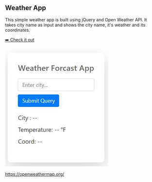 ## Weather App
This simple weather app is built using jQuery and Open Weather API.
It takes city name as input and shows the city name, it's weather and its coordinates. 

<p><a href="http://habibzad.dev/WeatherApp/" target="_blank">➡️ Check it out</a></p>

![How it looks](https://github.com/Habibzad/WeatherApp/blob/main/images/Design.JPG)


<a href="https://openweathermap.org/">https://openweathermap.org/</a>
